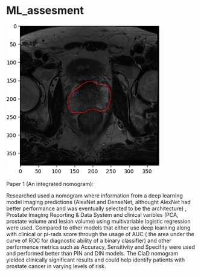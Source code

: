 # ML_assesment
![](./overlay.png)


Paper 1 (An integrated nomogram):

Researched used a nomogram where information from a deep learning model imaging predictions (AlexNet and DenseNet, althought AlexNet had better performance and was eventually selected to be the architecture) , Prostate Imaging Reporting & Data System and clinical varibles (PCA, prostate volume and lesion volume) using multivariable logistic regression were used. Compared to other models that either use deep learning along with clinical or pi-rads score through the usage of AUC ( the area under the curve of ROC for diagnostic ability of a binary classifier) and other performence metrics such as Accuracy, Sensitivity and Specifity were used and performed better than PIN and DIN models. The ClaD nomogram yielded clinically significant results and could help identify patients with prostate cancer in varying levels of risk. 
